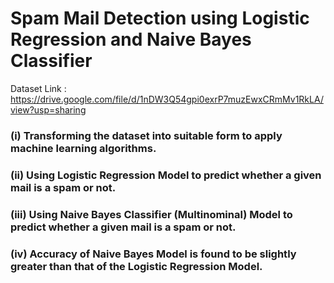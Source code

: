 # Spam Mail Detection using Logistic Regression and Naive Bayes Classifier

Dataset Link : https://drive.google.com/file/d/1nDW3Q54gpi0exrP7muzEwxCRmMv1RkLA/view?usp=sharing

### (i) Transforming the dataset into suitable form to apply machine learning algorithms.
### (ii) Using Logistic Regression Model to predict whether a given mail is a spam or not.
### (iii) Using Naive Bayes Classifier (Multinominal) Model to predict whether a given mail is a spam or not.
### (iv) Accuracy of Naive Bayes Model is found to be slightly greater than that of the Logistic Regression Model.
